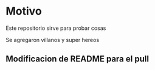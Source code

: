 # Motivo

Este repositorio sirve para probar cosas

Se agregaron villanos y super hereos

## Modificacion de README para el pull
